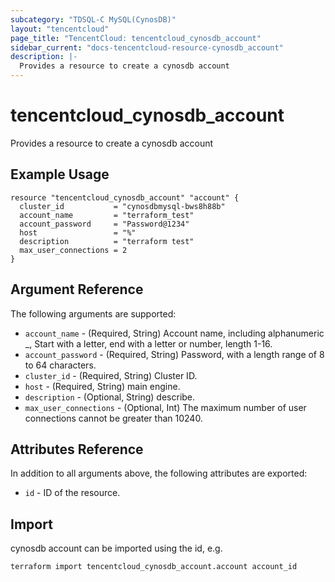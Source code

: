```yaml
---
subcategory: "TDSQL-C MySQL(CynosDB)"
layout: "tencentcloud"
page_title: "TencentCloud: tencentcloud_cynosdb_account"
sidebar_current: "docs-tencentcloud-resource-cynosdb_account"
description: |-
  Provides a resource to create a cynosdb account
---
```


# tencentcloud_cynosdb_account

Provides a resource to create a cynosdb account

## Example Usage

```hcl
resource "tencentcloud_cynosdb_account" "account" {
  cluster_id           = "cynosdbmysql-bws8h88b"
  account_name         = "terraform_test"
  account_password     = "Password@1234"
  host                 = "%"
  description          = "terraform test"
  max_user_connections = 2
}
```

## Argument Reference

The following arguments are supported:

* `account_name` - (Required, String) Account name, including alphanumeric _, Start with a letter, end with a letter or number, length 1-16.
* `account_password` - (Required, String) Password, with a length range of 8 to 64 characters.
* `cluster_id` - (Required, String) Cluster ID.
* `host` - (Required, String) main engine.
* `description` - (Optional, String) describe.
* `max_user_connections` - (Optional, Int) The maximum number of user connections cannot be greater than 10240.

## Attributes Reference

In addition to all arguments above, the following attributes are exported:

* `id` - ID of the resource.




## Import

cynosdb account can be imported using the id, e.g.

```
terraform import tencentcloud_cynosdb_account.account account_id
```

